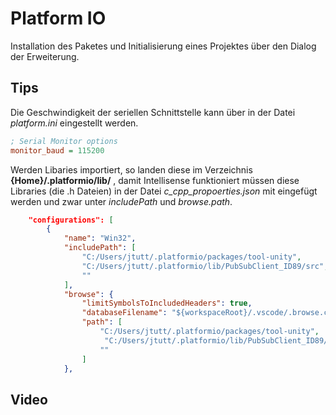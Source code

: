 # Platform IO
Installation des Paketes und Initialisierung eines Projektes über den Dialog der Erweiterung.

## Tips
Die Geschwindigkeit der seriellen Schnittstelle kann über in der Datei *platform.ini* eingestellt werden.
```ini
; Serial Monitor options
monitor_baud = 115200
```

Werden Libaries importiert, so landen diese im Verzeichnis **{Home}/.platformio/lib/** , damit Intellisense funktioniert müssen diese Libraries (die .h Dateien) in der Datei  *c_cpp_propoerties.json* mit eingefügt werden und zwar unter *includePath* und *browse.path*. 
```json
    "configurations": [
        {
            "name": "Win32",
            "includePath": [
                "C:/Users/jtutt/.platformio/packages/tool-unity",
                "C:/Users/jtutt/.platformio/lib/PubSubClient_ID89/src",
                ""
            ],
            "browse": {
                "limitSymbolsToIncludedHeaders": true,
                "databaseFilename": "${workspaceRoot}/.vscode/.browse.c_cpp.db",
                "path": [
                    "C:/Users/jtutt/.platformio/packages/tool-unity",
                     "C:/Users/jtutt/.platformio/lib/PubSubClient_ID89/src",
                    ""
                ]
            },

```

## Video
